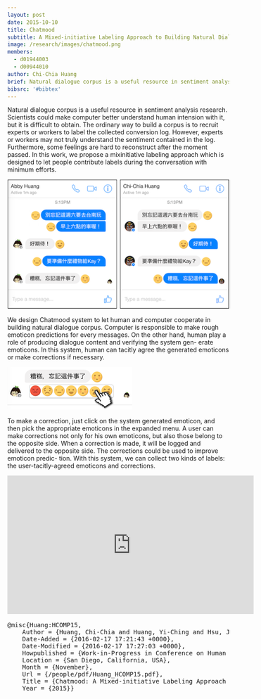 ```yaml
---
layout: post
date: 2015-10-10
title: Chatmood
subtitle: A Mixed-initiative Labeling Approach to Building Natural Dialogue Corpus for Sentiment Analysis
image: /research/images/chatmood.png
members:
  - d01944003
  - d00944010
author: Chi-Chia Huang
brief: Natural dialogue corpus is a useful resource in sentiment analysis research. Scientists could make computer better understand human intension with it, but it is difficult to obtain. The ordinary way to build a corpus is to recruit experts or workers to label the collected conversion log. However, experts or workers may not truly understand the sentiment contained in the log. Furthermore, some feelings are hard to reconstruct after the moment passed. In this work, we propose a mixinitiative labeling approach which is designed to let people contribute labels during the conversation with minimum efforts. 
bibsrc: '#bibtex'
---
```



<p>Natural dialogue corpus is a useful resource in sentiment analysis research. Scientists could make computer better understand human intension with it, but it is difficult to obtain. The ordinary way to build a corpus is to recruit experts or workers to label the collected conversion log. However, experts or workers may not truly understand the sentiment contained in the log. Furthermore, some feelings are hard to reconstruct after the moment passed. In this work, we propose a mixinitiative labeling approach which is designed to let people contribute labels during the conversation with minimum efforts. </p>
<p></p>

<img src="/research/images/chatmood1.png" class="ui left floated image large">
<p>We design Chatmood system to let human and computer cooperate in building natural dialogue corpus. Computer is responsible to make rough emoticon predictions for every messages. On the other hand, human play a role of producing dialogue content and verifying the system gen- erate emoticons. In this system, human can tacitly agree the generated emoticons or make corrections if necessary.</p> 
<p></p> 
<img src="/research/images/chatmood2.png" class="ui right floated image medium">
<p>To make a correction, just click on the system generated emoticon, and then pick the appropriate emoticons in the expanded menu. A user can make corrections not only for his own emoticons, but also those belong to the opposite side. When a correction is made, it will be logged and delivered to the opposite side. The corrections could be used to improve emoticon predic- tion. With this system, we can collect two kinds of labels: the user-tacitly-agreed emoticons and corrections.</p>

<div class="ui center aligned container" >
<iframe width="560" height="315" src="https://www.youtube.com/embed/oNR4lSoUU8o" frameborder="0" allowfullscreen></iframe></div>

<pre id="bibtex">@misc{Huang:HCOMP15,
    Author = {Huang, Chi-Chia and Huang, Yi-Ching and Hsu, Jane Yung-jen},
    Date-Added = {2016-02-17 17:21:43 +0000},
    Date-Modified = {2016-02-17 17:27:03 +0000},
    Howpublished = {Work-in-Progress in Conference on Human Computation \& Crowdsourcing},
    Location = {San Diego, California, USA},
    Month = {November},
    Url = {/people/pdf/Huang_HCOMP15.pdf},
    Title = {Chatmood: A Mixed-initiative Labeling Approach to Building Natural Dialogue Corpus for Sentiment Analysis},
    Year = {2015}}
</pre>